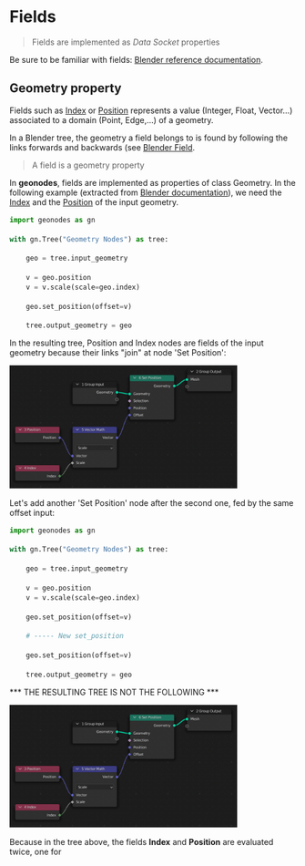 # Fields

> Fields are implemented as _Data Socket_ properties

Be sure to be familiar with fields: [Blender reference documentation](https://docs.blender.org/manual/en/latest/modeling/geometry_nodes/fields.html).

## Geometry property

Fields such as [Index](/docs/nodes/Index.md) or [Position](/docs/nodes/Position.md)
represents a value (Integer, Float, Vector...) associated to a domain (Point, Edge,...) of a geometry.

In a Blender tree, the geometry a field belongs to is found by following the links forwards and backwards (see [Blender Field](https://docs.blender.org/manual/en/latest/modeling/geometry_nodes/fields.html).

> A field is a geometry property

In **geonodes**, fields are implemented as properties of class Geometry.
In the following example (extracted from
[Blender documentation](https://docs.blender.org/manual/en/latest/modeling/geometry_nodes/fields.html#field-context)),
we need the [Index](/docs/nodes/Index.md) and the [Position](/docs/nodes/Position.md) of the input geometry.

```python
import geonodes as gn

with gn.Tree("Geometry Nodes") as tree:
    
    geo = tree.input_geometry
    
    v = geo.position
    v = v.scale(scale=geo.index)
    
    geo.set_position(offset=v)
    
    tree.output_geometry = geo
```

In the resulting tree, Position and Index nodes are fields of the input geometry because their links "join" at node 'Set Position':

<img src="/docs/images/fields_1.png" width="400">

Let's add another 'Set Position' node after the second one, fed by the same offset input:

```python
import geonodes as gn

with gn.Tree("Geometry Nodes") as tree:
    
    geo = tree.input_geometry
    
    v = geo.position
    v = v.scale(scale=geo.index)
    
    geo.set_position(offset=v)
    
    # ----- New set_position
    
    geo.set_position(offset=v)
    
    tree.output_geometry = geo
```

*** THE RESULTING TREE IS NOT THE FOLLOWING ***

<img src="/docs/images/fields_1.png" width="400">

Because in the tree above, the fields **Index** and **Position** are evaluated twice, one for 












